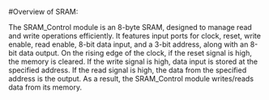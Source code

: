 #Overview of SRAM:

The SRAM_Control module is an 8-byte SRAM, designed to manage read and write operations efficiently.
It features input ports for clock, reset, write enable, read enable, 8-bit data input, and a 3-bit address,
along with an 8-bit data output. On the rising edge of the clock, if the reset signal is high, the memory is cleared. If the write signal is high,
data input is stored at the specified address. If the read signal is high, the data from the specified address is the output. As a result, the 
SRAM_Control module writes/reads data from its memory. 
